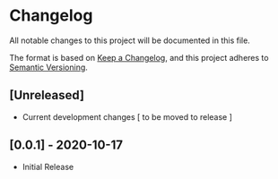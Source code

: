 # Changelog
All notable changes to this project will be documented in this file.

The format is based on [Keep a Changelog](https://keepachangelog.com/en/1.0.0/),
and this project adheres to [Semantic Versioning](https://semver.org/spec/v2.0.0.html).

## [Unreleased]
 - Current development changes [ to be moved to release ]

## [0.0.1] - 2020-10-17
 - Initial Release


[1.0.0]: https://github.com/adamu/slack-webhook-orb/releases/tag/0.0.1:w
